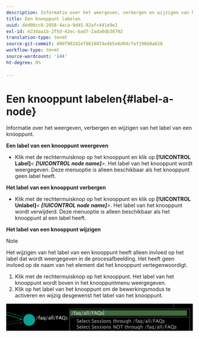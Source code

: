```yaml
---
description: Informatie over het weergeven, verbergen en wijzigen van het label van een knooppunt.
title: Een knooppunt labelen
uuid: ded00cc8-2958-4aca-9d45-92afc441e9e2
exl-id: e234aa1b-2f5d-42ec-bad7-2ada0db38702
translation-type: tm+mt
source-git-commit: d9df90242ef96188f4e4b5e6d04cfef196b0a628
workflow-type: tm+mt
source-wordcount: '144'
ht-degree: 0%

---
```


# Een knooppunt labelen{#label-a-node}

Informatie over het weergeven, verbergen en wijzigen van het label van een knooppunt.

**Een label van een knooppunt weergeven**

* Klik met de rechtermuisknop op het knooppunt en klik op **[!UICONTROL Label]***&lt; **[!UICONTROL node name]**>*. Het label van het knooppunt wordt weergegeven. Deze menuoptie is alleen beschikbaar als het knooppunt geen label heeft.

**Het label van een knooppunt verbergen**

* Klik met de rechtermuisknop op het knooppunt en klik op **[!UICONTROL Unlabel]***&lt; **[!UICONTROL node name]**>*. Het label van het knooppunt wordt verwijderd. Deze menuoptie is alleen beschikbaar als het knooppunt al een label heeft.

**Het label van een knooppunt wijzigen**

>[!NOTE]
>
>Het wijzigen van het label van een knooppunt heeft alleen invloed op het label dat wordt weergegeven in de procesafbeelding. Het heeft geen invloed op de naam van het element dat het knooppunt vertegenwoordigt.

1. Klik met de rechtermuisknop op het knooppunt. Het label van het knooppunt wordt boven in het knooppuntmenu weergegeven.
1. Klik op het label van het knooppunt om de bewerkingsmodus te activeren en wijzig desgewenst het label van het knooppunt.

![](assets/mnu_2DProcessMap_label.png)

